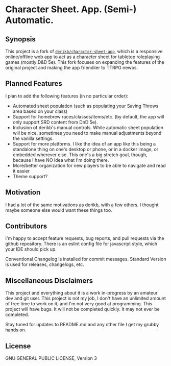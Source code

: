 # Character Sheet. App. (Semi-) Automatic.

## Synopsis

This project is a fork of [`derikb/character-sheet-app`](https://github.com/derikb/character-sheet-app), which is a responsive online/offline web app to act as a character sheet for tabletop roleplaying games (mostly D&amp;D 5e). This fork focuses on expanding the features of the original project and making the app friendlier to TTRPG newbs.

## Planned Features

I plan to add the following features (in no particular order):

* Automated sheet population (such as populating your Saving Throws area based on your class)
* Support for homebrew races/classes/items/etc. (by default, the app will only support SRD content from DnD 5e).
* Inclusion of derikb's manual controls. While automatic sheet population will be nice, sometimes you need to make manual adjustments beyond the vanilla settings.
* Support for more platforms. I like the idea of an app like this being a standalone thing on one's desktop or phone, or in a docker image, or embedded wherever else. This one's a big stretch goal, though, because I have NO idea what I'm doing there.
* More/better organization for new players to be able to navigate and read it easier
* Theme support?

## Motivation

I had a lot of the same motivations as derikb, with a few others. I thought maybe someone else would want these things too.

## Contributors

I'm happy to accept feature requests, bug reports, and pull requests via the github repository. There is an eslint config file for javascript style, which your IDE should pick up.

Conventional Changelog is installed for commit messages. Standard Version is used for releases, changelogs, etc.

## Miscellaneous Disclaimers

This project and everything about it is a work in-progress by an amateur dev and git user. This project is not my job, I don't have an unlimited amount of free time to work on it, and I'm not very good at programming. This project will have bugs. It will not be completed quickly. It may not ever be completed.

Stay tuned for updates to README.md and any other file I get my grubby hands on.

## License

GNU GENERAL PUBLIC LICENSE, Version 3
